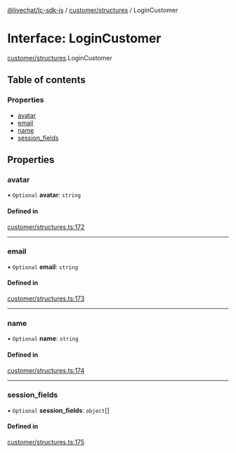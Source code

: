 [@livechat/lc-sdk-js](../README.md) / [customer/structures](../modules/customer_structures.md) / LoginCustomer

# Interface: LoginCustomer

[customer/structures](../modules/customer_structures.md).LoginCustomer

## Table of contents

### Properties

- [avatar](customer_structures.LoginCustomer.md#avatar)
- [email](customer_structures.LoginCustomer.md#email)
- [name](customer_structures.LoginCustomer.md#name)
- [session\_fields](customer_structures.LoginCustomer.md#session_fields)

## Properties

### avatar

• `Optional` **avatar**: `string`

#### Defined in

[customer/structures.ts:172](https://github.com/livechat/lc-sdk-js/blob/a3fdde0/src/customer/structures.ts#L172)

___

### email

• `Optional` **email**: `string`

#### Defined in

[customer/structures.ts:173](https://github.com/livechat/lc-sdk-js/blob/a3fdde0/src/customer/structures.ts#L173)

___

### name

• `Optional` **name**: `string`

#### Defined in

[customer/structures.ts:174](https://github.com/livechat/lc-sdk-js/blob/a3fdde0/src/customer/structures.ts#L174)

___

### session\_fields

• `Optional` **session\_fields**: `object`[]

#### Defined in

[customer/structures.ts:175](https://github.com/livechat/lc-sdk-js/blob/a3fdde0/src/customer/structures.ts#L175)
